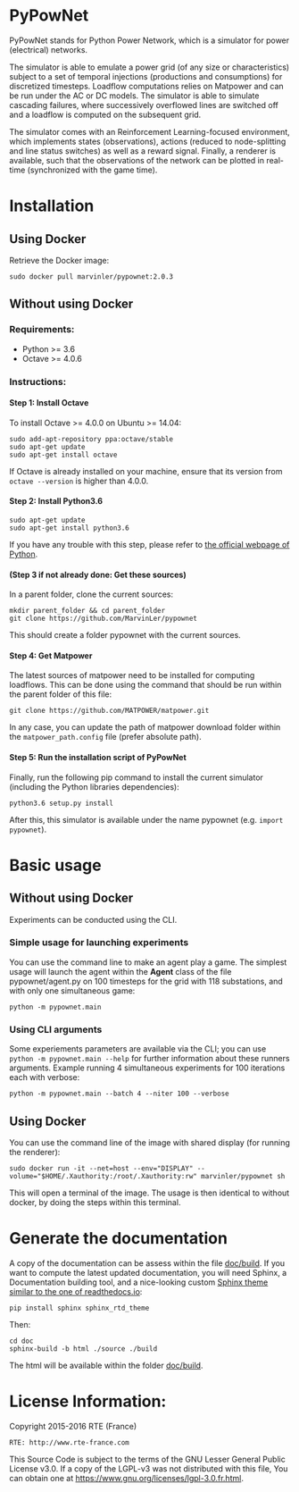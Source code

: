 # PyPowNet
PyPowNet stands for Python Power Network, which is a simulator for power (electrical) networks.

The simulator is able to emulate a power grid (of any size or characteristics) subject to a set of temporal injections (productions and consumptions) for discretized timesteps. Loadflow computations relies on Matpower and can be run under the AC or DC models. The simulator is able to simulate cascading failures, where successively overflowed lines are switched off and a loadflow is computed on the subsequent grid.

The simulator comes with an Reinforcement Learning-focused environment, which implements states (observations), actions (reduced to node-splitting and line status switches) as well as a reward signal. Finally, a renderer is available, such that the observations of the network can be plotted in real-time (synchronized with the game time).

# Installation
## Using Docker
Retrieve the Docker image:
```
sudo docker pull marvinler/pypownet:2.0.3
```

## Without using Docker
### Requirements:
- Python >= 3.6
- Octave >= 4.0.6

### Instructions:
#### Step 1: Install Octave

To install Octave >= 4.0.0 on Ubuntu >= 14.04:
```
sudo add-apt-repository ppa:octave/stable
sudo apt-get update
sudo apt-get install octave
```
If Octave is already installed on your machine, ensure that its version from `octave --version` is higher than 4.0.0.

#### Step 2: Install Python3.6
```
sudo apt-get update
sudo apt-get install python3.6
```
If you have any trouble with this step, please refer to [the official webpage of Python](https://www.python.org/downloads/release/python-366/).

#### (Step 3 if not already done: Get these sources)
In a parent folder, clone the current sources:
```
mkdir parent_folder && cd parent_folder
git clone https://github.com/MarvinLer/pypownet
```
This should create a folder pypownet with the current sources.

#### Step 4: Get Matpower
The latest sources of matpower need to be installed for computing loadflows. This can be done using the command that should be run within the parent folder of this file:
```
git clone https://github.com/MATPOWER/matpower.git
```

In any case, you can update the path of matpower download folder within the ```matpower_path.config``` file (prefer absolute path).

#### Step 5: Run the installation script of PyPowNet
Finally, run the following pip command to install the current simulator (including the Python libraries dependencies):
```
python3.6 setup.py install
```
After this, this simulator is available under the name pypownet (e.g. ```import pypownet```).


# Basic usage
## Without using Docker
Experiments can be conducted using the CLI.
### Simple usage for launching experiments
You can use the command line to make an agent play a game. The simplest usage will launch the agent within the __Agent__ class of the file pypownet/agent.py on 100 timesteps for the grid with 118 substations, and with only one simultaneous game:
```
python -m pypownet.main
```
### Using CLI arguments
Some experiements parameters are available via the CLI; you can use `python -m pypownet.main --help` for further information about these runners arguments. Example running 4 simultaneous experiments for 100 iterations each with verbose:
```
python -m pypownet.main --batch 4 --niter 100 --verbose
```
## Using Docker
You can use the command line of the image with shared display (for running the renderer):
```
sudo docker run -it --net=host --env="DISPLAY" --volume="$HOME/.Xauthority:/root/.Xauthority:rw" marvinler/pypownet sh
```
This will open a terminal of the image. The usage is then identical to without docker, by doing the steps within this terminal.

# Generate the documentation
A copy of the documentation can be assess within the file [doc/build](doc/build/index.html).
If you want to compute the latest updated documentation, you will need Sphinx, a Documentation building tool, and a nice-looking custom [Sphinx theme similar to the one of readthedocs.io](https://sphinx-rtd-theme.readthedocs.io/en/latest/):
```
pip install sphinx sphinx_rtd_theme
```
Then:
```
cd doc
sphinx-build -b html ./source ./build
```
The html will be available within the folder [doc/build](doc/build/index.html).

# License Information:

Copyright 2015-2016 RTE (France)

    RTE: http://www.rte-france.com

This Source Code is subject to the terms of the GNU Lesser General Public License v3.0. If a copy of the LGPL-v3 was not distributed with this file, You can obtain one at https://www.gnu.org/licenses/lgpl-3.0.fr.html.
